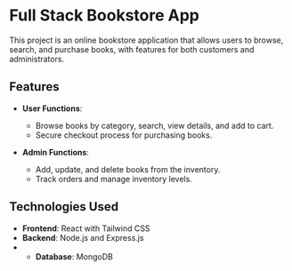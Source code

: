 # Full Stack Bookstore App

This project is an online bookstore application that allows users to browse, search, and purchase books, with features for both customers and administrators.

## Features

- **User Functions**: 
  - Browse books by category, search, view details, and add to cart.
  - Secure checkout process for purchasing books.
  
- **Admin Functions**:
  - Add, update, and delete books from the inventory.
  - Track orders and manage inventory levels.

## Technologies Used

- **Frontend**: React with Tailwind CSS
- **Backend**: Node.js and Express.js
- - **Database**: MongoDB

